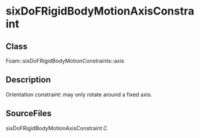 # sixDoFRigidBodyMotionAxisConstraint 
## Class
Foam::sixDoFRigidBodyMotionConstraints::axis

## Description
Orientation constraint:
        may only rotate around a fixed axis.

## SourceFiles
sixDoFRigidBodyMotionAxisConstraint.C

